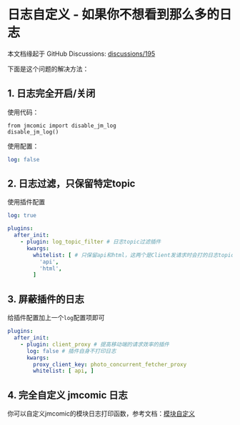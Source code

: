 # 日志自定义 - 如果你不想看到那么多的日志

本文档缘起于 GitHub Discussions: [discussions/195](https://github.com/hect0x7/JMComic-Crawler-Python/discussions/195)

下面是这个问题的解决方法：

## 1. 日志完全开启/关闭

使用代码：

```
from jmcomic import disable_jm_log 
disable_jm_log()
```

使用配置：

```yaml
log: false
```

## 2. 日志过滤，只保留特定topic

使用插件配置

```yaml
log: true

plugins:
  after_init:
    - plugin: log_topic_filter # 日志topic过滤插件
      kwargs:
        whitelist: [ # 只保留api和html，这两个是Client发请求时会打的日志topic
          'api',
          'html',
        ]
```

## 3. 屏蔽插件的日志

给插件配置加上一个`log`配置项即可

```yaml
plugins:
  after_init:
    - plugin: client_proxy # 提高移动端的请求效率的插件
      log: false # 插件自身不打印日志
      kwargs:
        proxy_client_key: photo_concurrent_fetcher_proxy
        whitelist: [ api, ]
```

## 4. 完全自定义 jmcomic 日志

你可以自定义jmcomic的模块日志打印函数，参考文档：[模块自定义](./4_module_custom.md#自定义log)
